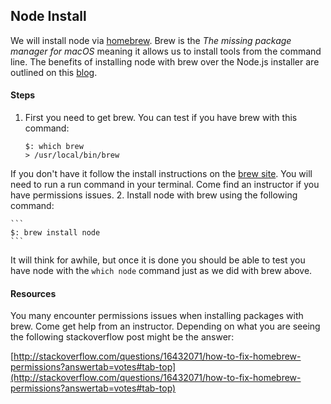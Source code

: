 ## Node Install
We will install node via [homebrew](http://brew.sh/). Brew is the *The missing package manager for macOS* meaning it allows us to install tools from the command line. The benefits of installing node with brew over the Node.js installer are outlined on this [blog](http://blog.teamtreehouse.com/install-node-js-npm-mac).

#### Steps
1. First you need to get brew. You can test if you have brew with this command:

	```
	$: which brew
	> /usr/local/bin/brew
	```
If you don't have it follow the install instructions on the [brew site](http://brew.sh/). You will need to run a run command in your terminal. Come find an instructor if you have permissions issues. 
2. Install node with brew using the following command:

	```
	$: brew install node
	```
It will think for awhile, but once it is done you should be able to test you have node with the `which node` command just as we did with brew above.

#### Resources
You many encounter permissions issues when installing packages with brew. Come get help from an instructor. Depending on what you are seeing the following stackoverflow post might be the answer:

[http://stackoverflow.com/questions/16432071/how-to-fix-homebrew-permissions?answertab=votes#tab-top](http://stackoverflow.com/questions/16432071/how-to-fix-homebrew-permissions?answertab=votes#tab-top)